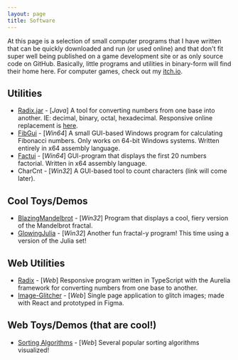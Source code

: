 ```yaml
---
layout: page
title: Software
---
```


At this page is a selection of small computer programs that I have written that can be quickly downloaded and run (or used online) and that don't fit super well being published on a game development site or as only source code on GitHub. Basically, little programs and utilities in binary-form will find their home here. For computer games, check out my [itch.io](https://softwave.itch.io/).

## Utilities

- [Radix.jar](Radix2.jar) - [_Java_] A tool for converting numbers from one base into another. IE: decimal, binary, octal, hexadecimal. Responsive online replacement is [here](https://www.s0ftwave.com/radix-app/).
- [FibGui](FibGui.zip) - [_Win64_] A small GUI-based Windows program for calculating Fibonacci numbers. Only works on 64-bit Windows systems. Written entirely in x64 assembly language.
- [Factui](Factui.zip) - [_Win64_] GUI-program that displays the first 20 numbers factorial. Written in x64 assembly language.
- CharCnt - [_Win32_] A GUI-based tool to count characters (link will come later).

## Cool Toys/Demos

- [BlazingMandelbrot](BlazingMandelbrot.zip) - [_Win32_] Program that displays a cool, fiery version of the Mandelbrot fractal.
- [GlowingJulia](GlowingJulia.zip) - [_Win32_] Another fun fractal-y program! This time using a version of the Julia set!

## Web Utilities

- [Radix](https://www.s0ftwave.com/radix-app/) - [_Web_] Responsive program written in TypeScript with the Aurelia framework for converting numbers from one base to another.
- [Image-Glitcher](http://www.s0ftwave.com/image-glitcher/) - [_Web_] Single page application to glitch images; made with React and prototyped in Figma.

## Web Toys/Demos (that are cool!)

- [Sorting Algorithms](https://www.s0ftwave.com/sorting-algorithms/) - [_Web_] Several popular sorting algorithms visualized!

